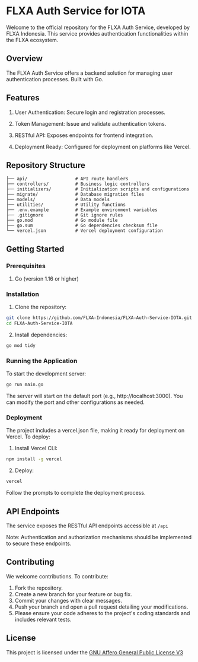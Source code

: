 # FLXA Auth Service for IOTA

Welcome to the official repository for the FLXA Auth Service, developed by FLXA Indonesia. This service provides authentication functionalities within the FLXA ecosystem.

## Overview
The FLXA Auth Service offers a backend solution for managing user authentication processes. Built with Go.

## Features
1. User Authentication: Secure login and registration processes.

2. Token Management: Issue and validate authentication tokens.

3. RESTful API: Exposes endpoints for frontend integration.

4. Deployment Ready: Configured for deployment on platforms like Vercel.

## Repository Structure
```
├── api/                  # API route handlers
├── controllers/          # Business logic controllers
├── initializers/         # Initialization scripts and configurations
├── migrate/              # Database migration files
├── models/               # Data models
├── utilities/            # Utility functions
├── .env.example          # Example environment variables
├── .gitignore            # Git ignore rules
├── go.mod                # Go module file
├── go.sum                # Go dependencies checksum file
└── vercel.json           # Vercel deployment configuration
```

## Getting Started
### Prerequisites

1. Go (version 1.16 or higher)

### Installation
1. Clone the repository:
```bash
git clone https://github.com/FLXA-Indonesia/FLXA-Auth-Service-IOTA.git
cd FLXA-Auth-Service-IOTA
```

2. Install dependencies:
```bash
go mod tidy
```

### Running the Application
To start the development server:

```bash
go run main.go
```

The server will start on the default port (e.g., http://localhost:3000). You can modify the port and other configurations as needed.

### Deployment
The project includes a vercel.json file, making it ready for deployment on Vercel. To deploy:

1. Install Vercel CLI:
```bash
npm install -g vercel
```

2. Deploy:
```bash
vercel
```

Follow the prompts to complete the deployment process.

## API Endpoints
The service exposes the RESTful API endpoints accessible at `/api`

Note: Authentication and authorization mechanisms should be implemented to secure these endpoints.

## Contributing
We welcome contributions. To contribute:
1. Fork the repository.
2. Create a new branch for your feature or bug fix.
3. Commit your changes with clear messages.
4. Push your branch and open a pull request detailing your modifications.
5. Please ensure your code adheres to the project's coding standards and includes relevant tests.

## License
This project is licensed under the [GNU Affero General Public License V3](LICENSE)
